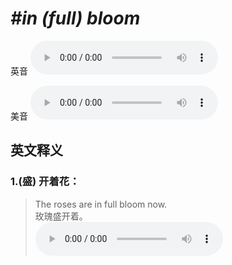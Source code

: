 # ***\#in (full) bloom*** 
英音
<audio src="./media/in full bloom1_AAC.aac" controls="controls"></audio>

美音
<audio src="./media/in full bloom2_AAC.aac" controls="controls"></audio>



  

英文释义
---
### 1.**(盛) 开着花：**  

 > The roses are in full bloom now.   
 > 玫瑰盛开着。    
<audio src="./media/2-bloom.aac" controls="controls"></audio>


